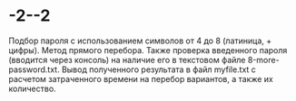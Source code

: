 # -2--2
Подбор пароля с использованием символов от 4 до 8 (латиница, + цифры). Метод прямого перебора. Также проверка введенного пароля (вводится через консоль) на наличие его в текстовом файле 8-more-password.txt. Вывод полученного результата в файл myfile.txt с расчетом затраченного времени на перебор вариантов, а также их количество.
